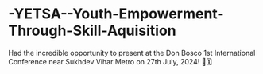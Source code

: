 # -YETSA--Youth-Empowerment-Through-Skill-Aquisition
Had the incredible opportunity to present at the Don Bosco 1st International Conference near Sukhdev Vihar Metro on 27th July, 2024! 🎤🗓️
